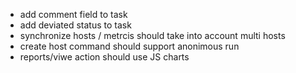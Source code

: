- add comment field to task
- add deviated status to task
- synchronize hosts / metrcis should take into account multi hosts
- create host command should support anonimous run
- reports/viwe action should use JS charts 
